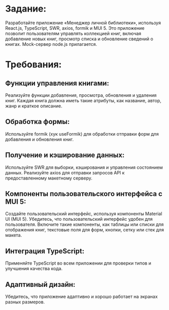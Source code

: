 # Задание:
Разработайте приложение «Менеджер личной библиотеки», используя React.js, TypeScript, SWR, axios, formik и MUI 5. Это приложение позволит пользователям управлять коллекцией книг, включая добавление новых книг, просмотр списка и обновление сведений о книгах. Mock-сервер node.js прилагается.

# Требования:
## Функции управления книгами:
Реализуйте функции добавления, просмотра, обновления и удаления книг.
Каждая книга должна иметь такие атрибуты, как название, автор, жанр и краткое описание.

## Обработка формы:
Используйте formik (хук useFormik) для обработки отправки форм для добавления и обновления книг.

## Получение и кэширование данных:
Используйте SWR для выборки, кэширования и управления состоянием данных.
Реализуйте axios для отправки запросов API к предоставленному макетному серверу.

## Компоненты пользовательского интерфейса с MUI 5:
Создайте пользовательский интерфейс, используя компоненты Material UI (MUI 5). Убедитесь, что пользовательский интерфейс удобен для пользователя.
Включите такие компоненты, как таблицы или списки для отображения книг, текстовые поля для форм, кнопки, сетку или стек для макета.

## Интеграция TypeScript:
Применяйте TypeScript во всем приложении для проверки типов и улучшения качества кода.

## Адаптивный дизайн:
Убедитесь, что приложение адаптивно и хорошо работает на экранах разных размеров.